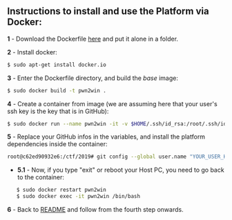 ## Instructions to install and use the Platform via Docker:

**1** - Download the Dockerfile [here](https://static.pwn2win.party/Dockerfile) and put it alone in a folder.

**2** - Install docker:
```bash
$ sudo apt-get install docker.io
```

**3** - Enter the Dockerfile directory, and build the *base* image:
```bash
$ sudo docker build -t pwn2win .
```

**4** - Create a container from image (we are assuming here that your user's ssh key is the key that is in GitHub):
```bash
$ sudo docker run --name pwn2win -it -v $HOME/.ssh/id_rsa:/root/.ssh/id_rsa pwn2win
```

**5** - Replace your GitHub infos in the variables, and install the platform dependencies inside the container:
```bash
root@c62ed90932e6:/ctf/2019# git config --global user.name "YOUR_USER_HERE" && git config --global user.email "YOUR_EMAIL_HERE" && git clone git@github.com:pwn2winctf/2019.git && cd $HOME_DIR/2019 && curl https://bootstrap.pypa.io/get-pip.py | sudo -H python && sudo -H python -m pip install -r pip-requirements.txt
```
 - **5.1** - Now, if you type "exit" or reboot your Host PC, you need to go back to the container:
 ```bash
    $ sudo docker restart pwn2win
    $ sudo docker exec -it pwn2win /bin/bash
 ```

**6** - Back to [README](README.en.md) and follow from the fourth step onwards.
 
 
